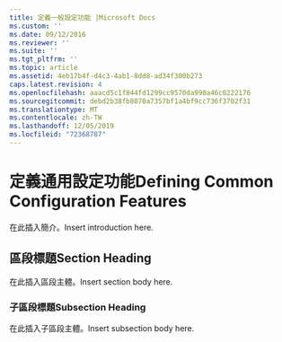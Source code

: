 ```yaml
---
title: 定義一般設定功能 |Microsoft Docs
ms.custom: ''
ms.date: 09/12/2016
ms.reviewer: ''
ms.suite: ''
ms.tgt_pltfrm: ''
ms.topic: article
ms.assetid: 4eb17b4f-d4c3-4ab1-8dd8-ad34f300b273
caps.latest.revision: 4
ms.openlocfilehash: aaacd5c1f844fd1299cc9570da990a46c0222176
ms.sourcegitcommit: debd2b38fb8070a7357bf1a4bf9cc736f3702f31
ms.translationtype: MT
ms.contentlocale: zh-TW
ms.lasthandoff: 12/05/2019
ms.locfileid: "72368787"
---
```

# <a name="defining-common-configuration-features"></a><span data-ttu-id="0b922-102">定義通用設定功能</span><span class="sxs-lookup"><span data-stu-id="0b922-102">Defining Common Configuration Features</span></span>

<span data-ttu-id="0b922-103">在此插入簡介。</span><span class="sxs-lookup"><span data-stu-id="0b922-103">Insert introduction here.</span></span>

## <a name="section-heading"></a><span data-ttu-id="0b922-104">區段標題</span><span class="sxs-lookup"><span data-stu-id="0b922-104">Section Heading</span></span>

<span data-ttu-id="0b922-105">在此插入區段主體。</span><span class="sxs-lookup"><span data-stu-id="0b922-105">Insert section body here.</span></span>

### <a name="subsection-heading"></a><span data-ttu-id="0b922-106">子區段標題</span><span class="sxs-lookup"><span data-stu-id="0b922-106">Subsection Heading</span></span>

<span data-ttu-id="0b922-107">在此插入子區段主體。</span><span class="sxs-lookup"><span data-stu-id="0b922-107">Insert subsection body here.</span></span>
